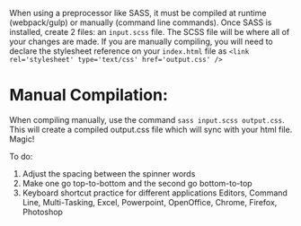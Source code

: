 When using a preprocessor like SASS, it must be compiled at runtime (webpack/gulp) or manually (command line commands).
Once SASS is installed, create 2 files: an `input.scss` file. The SCSS file will be where all of your changes are made. 
If you are manually compiling, you will need to declare the stylesheet reference on your `index.html` file as `<link rel='stylesheet' type='text/css' href='output.css' />`

# Manual Compilation:
When compiling manually, use the command `sass input.scss output.css`. This will create a compiled output.css file which will sync with your html file. Magic! 


To do:
1. Adjust the spacing between the spinner words
2. Make one go top-to-bottom and the second go bottom-to-top
3. Keyboard shortcut practice for different applications Editors, Command Line, Multi-Tasking, Excel, Powerpoint, OpenOffice, Chrome, Firefox, Photoshop 

